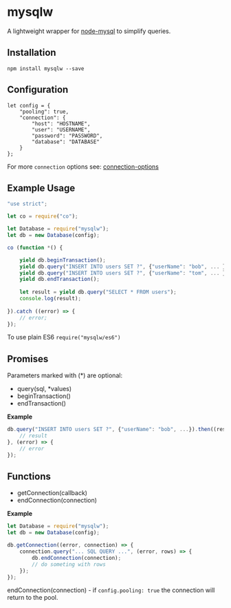 # mysqlw

A lightweight wrapper for [node-mysql](https://github.com/mysqljs/mysql) to simplify queries.

## Installation

```
npm install mysqlw --save
```

## Configuration

```
let config = {
    "pooling": true,
    "connection": {
        "host": "HOSTNAME",
        "user": "USERNAME",
        "password": "PASSWORD",
        "database": "DATABASE"
    }
};
```

For more `connection` options see: [connection-options](https://github.com/mysqljs/mysql#connection-options)

## Example Usage

```js
"use strict";

let co = require("co");

let Database = require("mysqlw");
let db = new Database(config);

co (function *() {

    yield db.beginTransaction();
    yield db.query("INSERT INTO users SET ?", {"userName": "bob", ... });
    yield db.query("INSERT INTO users SET ?", {"userName": "tom", ... });
    yield db.endTransaction();
        
    let result = yield db.query("SELECT * FROM users");
    console.log(result);
        
}).catch ((error) => {
    // error;
});
```

To use plain ES6 `require("mysqlw/es6")`

## Promises

Parameters marked with (*) are optional:

* query(sql, *values)
* beginTransaction()
* endTransaction()

**Example**

```js
db.query("INSERT INTO users SET ?", {"userName": "bob", ...}).then((result) => {
    // result
}, (error) => {
    // error
});
```

## Functions

* getConnection(callback)
* endConnection(connection)

**Example**

```js
let Database = require("mysqlw");
let db = new Database(config);

db.getConnection((error, connection) => {
    connection.query("... SQL QUERY ...", (error, rows) => {
        db.endConnection(connection);
        // do someting with rows
    });
});
```

endConnection(connection) - if `config.pooling: true` the connection will return to the pool.
